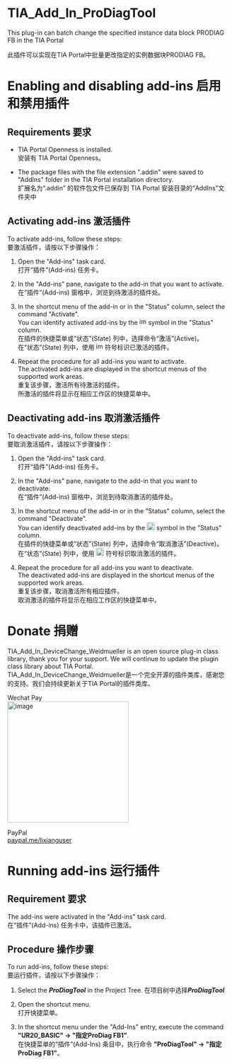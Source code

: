 # TIA_Add_In_ProDiagTool
This plug-in can batch change the specified instance data block PRODIAG FB in the TIA Portal

此插件可以实现在TIA Portal中批量更改指定的实例数据块PRODIAG FB。

# Enabling and disabling add-ins  启用和禁用插件 

## Requirements 要求

- TIA Portal Openness is installed.  
安装有 TIA Portal Openness。

- The package files with the file extension ".addin" were saved to "AddIns" folder in the TIA Portal installation directory.  
扩展名为“.addin” 的软件包文件已保存到 TIA Portal 安装目录的“AddIns”文件夹中

## Activating add-ins 激活插件

To activate add-ins, follow these steps:  
要激活插件，请按以下步骤操作：

1. Open the "Add-ins" task card.  
打开“插件”(Add-ins) 任务卡。

2. In the "Add-ins" pane, navigate to the add-in that you want to activate.  
在“插件”(Add-ins) 窗格中，浏览到待激活的插件处。

3. In the shortcut menu of the add-in or in the "Status" column, select the command "Activate".  
 You can identify activated add-ins by the <img width="16" alt="image" src="https://user-images.githubusercontent.com/36319693/170804854-8b20168b-e970-4e30-afb2-83ff99905bb4.png"> symbol in the "Status" column.  
在插件的快捷菜单或“状态”(State) 列中，选择命令“激活”(Active)。  
在“状态”(State) 列中，使用 <img width="16" alt="image" src="https://user-images.githubusercontent.com/36319693/170804854-8b20168b-e970-4e30-afb2-83ff99905bb4.png"> 符号标识已激活的插件。

4. Repeat the procedure for all add-ins you want to activate.  
The activated add-ins are displayed in the shortcut menus of the supported work areas.  
重复该步骤，激活所有待激活的插件。  
所激活的插件将显示在相应工作区的快捷菜单中。


## Deactivating add-ins 取消激活插件

To deactivate add-ins, follow these steps:  
要取消激活插件，请按以下步骤操作：

1. Open the "Add-ins" task card.  
打开“插件”(Add-ins) 任务卡。

2. In the "Add-ins" pane, navigate to the add-in that you want to deactivate.  
在“插件”(Add-ins) 窗格中，浏览到待取消激活的插件处。

3. In the shortcut menu of the add-in or in the "Status" column, select the command "Deactivate".  
You can identify deactivated add-ins by the <img width="18" alt="image" src="https://user-images.githubusercontent.com/36319693/170804869-91378cb8-1fb4-4d9c-968d-a13038d3b1b3.png">
symbol in the "Status" column.  
在插件的快捷菜单或“状态”(State) 列中，选择命令“取消激活”(Deactive)。  
在“状态”(State) 列中，使用 <img width="18" alt="image" src="https://user-images.githubusercontent.com/36319693/170804869-91378cb8-1fb4-4d9c-968d-a13038d3b1b3.png"> 符号标识取消激活的插件。

4. Repeat the procedure for all add-ins you want to deactivate.  
The deactivated add-ins are displayed in the shortcut menus of the supported work areas.  
重复该步骤，取消激活所有相应插件。  
取消激活的插件将显示在相应工作区的快捷菜单中。

# Donate 捐赠
TIA_Add_In_DeviceChange_Weidmueller is an open source plug-in class library, thank you for your support. We will continue to update the plugin class library about TIA Portal.  
TIA_Add_In_DeviceChange_Weidmueller是一个完全开源的插件类库，感谢您的支持。我们会持续更新关于TIA Portal的插件类库。  

Wechat Pay  
<img width="274" alt="image" src="https://user-images.githubusercontent.com/36319693/170806833-e7533697-9f50-49d4-985a-45faf4d2d1aa.png">

PayPal  
[paypal.me/lixianguser](https://www.paypal.me/lixianguser)
 
# Running add-ins 运行插件

## Requirement 要求

The add-ins were activated in the "Add-ins" task card.  
在“插件”(Add-ins) 任务卡中，该插件已激活。

## Procedure 操作步骤

To run add-ins, follow these steps:  
要运行插件，请按以下步骤操作：

1. Select the ***ProDiagTool*** in the Project Tree.
在项目树中选择***ProDiagTool***

2. Open the shortcut menu.  
打开快捷菜单。

3. In the shortcut menu under the "Add-Ins" entry, execute the command **"UR20_BASIC" -> "指定ProDiag FB1"**.  
在快捷菜单的“插件”(Add-Ins) 条目中，执行命令 **"ProDiagTool" -> "指定ProDiag FB1"**。
